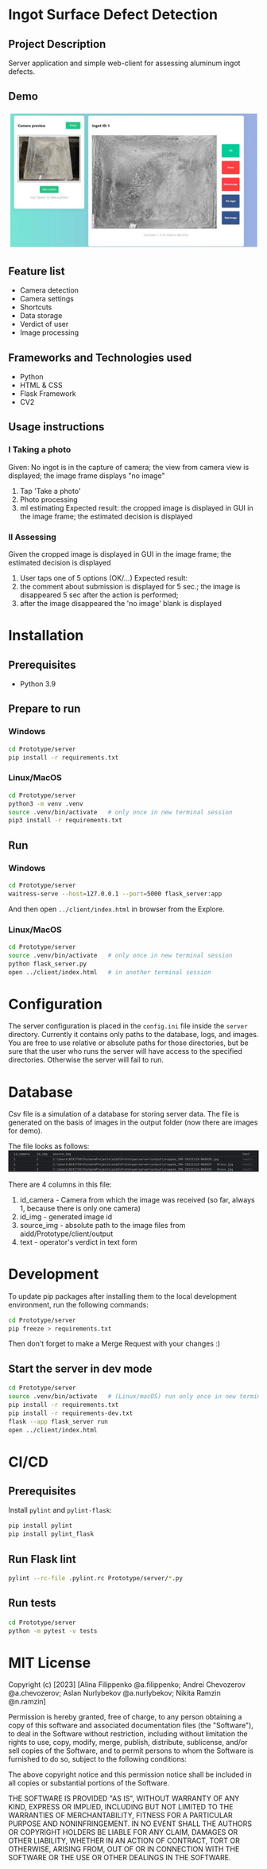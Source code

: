 # Ingot Surface Defect Detection

## Project Description
Server application and simple web-client for assessing aluminum ingot defects.

## Demo 
![demo.jpg](Documentation/images/demo.jpg)

## Feature list
- Camera detection
- Camera settings
- Shortcuts
- Data storage
- Verdict of user
- Image processing
## Frameworks and Technologies used
- Python
- HTML & CSS
- Flask Framework
- CV2

## Usage instructions
### I Taking a photo
Given: No ingot is in the capture of camera; the view from camera view is displayed; the image frame displays "no image"
1. Tap 'Take a photo'
2. Photo processing
3. ml estimating
Expected result: the cropped image is displayed in GUI in the image frame; the estimated decision is displayed

### II Assessing
Given the cropped image is displayed in GUI in the image frame; the estimated decision is displayed
1. User taps one of 5 options (OK/...)
Expected result: 
1. the comment about submission is displayed for 5 sec.; the image is disappeared 5 sec after the action is performed; 
2. after the image disappeared the 'no image' blank is displayed

# Installation
## Prerequisites
- Python 3.9

## Prepare to run
### Windows
```bash
cd Prototype/server
pip install -r requirements.txt
```
### Linux/MacOS
```bash
cd Prototype/server
python3 -m venv .venv
source .venv/bin/activate   # only once in new terminal session
pip3 install -r requirements.txt
```
## Run
### Windows
```bash
cd Prototype/server
waitress-serve --host=127.0.0.1 --port=5000 flask_server:app
```
And then open `../client/index.html` in browser from the Explore.
### Linux/MacOS
```bash
cd Prototype/server
source .venv/bin/activate   # only once in new terminal session
python flask_server.py
open ../client/index.html   # in another terminal session
```
# Configuration
The server configuration is placed in the `config.ini` file inside the `server` directory.
Currently it contains only paths to the database, logs, and images. You are free to use relative or absolute paths for those directories, but be sure that the user who runs the server will have access to the specified directories. Otherwise the server will fail to run.
# Database
Csv file is a simulation of a database for storing server data.
The file is generated on the basis of images in the output folder (now there are images for demo).

The file looks as follows:
![img.png](Documentation/images/img.png)

There are 4 columns in this file:
1. id_camera - Camera from which the image was received (so far, always 1, because there is only one camera)
2. id_img - generated image id
3. source_img - absolute path to the image files from aidd/Prototype/client/output
4. text - operator's verdict in text form
# Development
To update pip packages after installing them to the local development environment, run the following commands:
```bash
cd Prototype/server
pip freeze > requirements.txt
```
Then don't forget to make a Merge Request with your changes :)
## Start the server in dev mode
```bash
cd Prototype/server
source .venv/bin/activate   # (Linux/macOS) run only once in new terminal session
pip install -r requirements.txt
pip install -r requirements-dev.txt
flask --app flask_server run
open ../client/index.html
```
# CI/CD
## Prerequisites
Install `pylint` and `pylint-flask`:
```bash
pip install pylint
pip install pylint_flask
```
## Run Flask lint
```bash
pylint --rc-file .pylint.rc Prototype/server/*.py
```
## Run tests
```bash
cd Prototype/server
python -m pytest -v tests
```
# MIT License
Copyright (c) [2023] [Alina Filippenko @a.filippenko; Andrei Chevozerov @a.chevozerov; Aslan Nurlybekov @a.nurlybekov; Nikita Ramzin @n.ramzin]

Permission is hereby granted, free of charge, to any person obtaining a copy
of this software and associated documentation files (the "Software"), to deal
in the Software without restriction, including without limitation the rights
to use, copy, modify, merge, publish, distribute, sublicense, and/or sell
copies of the Software, and to permit persons to whom the Software is
furnished to do so, subject to the following conditions:

The above copyright notice and this permission notice shall be included in all
copies or substantial portions of the Software.

THE SOFTWARE IS PROVIDED "AS IS", WITHOUT WARRANTY OF ANY KIND, EXPRESS OR
IMPLIED, INCLUDING BUT NOT LIMITED TO THE WARRANTIES OF MERCHANTABILITY,
FITNESS FOR A PARTICULAR PURPOSE AND NONINFRINGEMENT. IN NO EVENT SHALL THE
AUTHORS OR COPYRIGHT HOLDERS BE LIABLE FOR ANY CLAIM, DAMAGES OR OTHER
LIABILITY, WHETHER IN AN ACTION OF CONTRACT, TORT OR OTHERWISE, ARISING FROM,
OUT OF OR IN CONNECTION WITH THE SOFTWARE OR THE USE OR OTHER DEALINGS IN THE
SOFTWARE.
